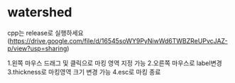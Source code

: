 # watershed

cpp는 release로 실행하세요(https://drive.google.com/file/d/16545soWY9PyNiwWd6TWBZReUPvcJAZ-p/view?usp=sharing)

1.왼쪽 마우스 드래그 및 클릭으로 마킹 영역 지정 가능
2.오른쪽 마우스로 label변경
3.thickness로 마킹영역 크기 변경 가능
4.esc로 마킹 종료
